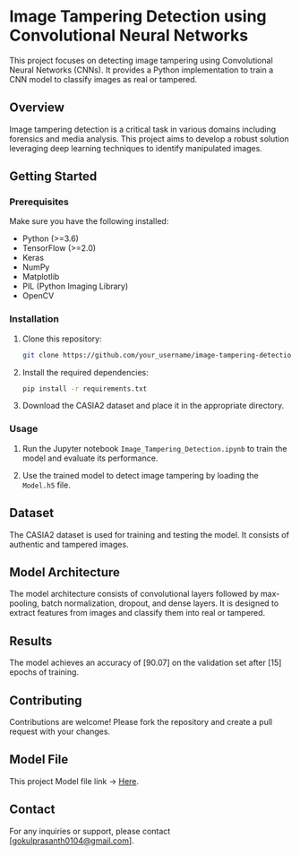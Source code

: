 # Image Tampering Detection using Convolutional Neural Networks

This project focuses on detecting image tampering using Convolutional Neural Networks (CNNs). It provides a Python implementation to train a CNN model to classify images as real or tampered.

## Overview

Image tampering detection is a critical task in various domains including forensics and media analysis. This project aims to develop a robust solution leveraging deep learning techniques to identify manipulated images.

## Getting Started

### Prerequisites

Make sure you have the following installed:

- Python (>=3.6)
- TensorFlow (>=2.0)
- Keras
- NumPy
- Matplotlib
- PIL (Python Imaging Library)
- OpenCV

### Installation

1. Clone this repository:

   ```bash
   git clone https://github.com/your_username/image-tampering-detection.git
   ```

2. Install the required dependencies:

   ```bash
   pip install -r requirements.txt
   ```

3. Download the CASIA2 dataset and place it in the appropriate directory.

### Usage

1. Run the Jupyter notebook `Image_Tampering_Detection.ipynb` to train the model and evaluate its performance.

2. Use the trained model to detect image tampering by loading the `Model.h5` file.

## Dataset

The CASIA2 dataset is used for training and testing the model. It consists of authentic and tampered images.

## Model Architecture

The model architecture consists of convolutional layers followed by max-pooling, batch normalization, dropout, and dense layers. It is designed to extract features from images and classify them into real or tampered.

## Results

The model achieves an accuracy of [90.07] on the validation set after [15] epochs of training.

## Contributing

Contributions are welcome! Please fork the repository and create a pull request with your changes.

## Model File

This project Model file link ->  [Here](https://drive.google.com/file/d/1CCqwfckoLLxFiagwwfX6fGhu8WYxGmU3/view?usp=sharing).

## Contact

For any inquiries or support, please contact [gokulprasanth0104@gmail.com].





